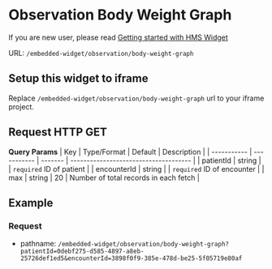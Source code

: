# Observation Body Weight Graph

If you are new user, please read [Getting started with HMS Widget](/embedded-widget?widget=get-started)


URL: `/embedded-widget/observation/body-weight-graph`

## Setup this widget to iframe
Replace `/embedded-widget/observation/body-weight-graph` url to your iframe project.

## Request HTTP GET
**Query Params**
| Key         | Type/Format | Default | Description                           |
| ----------- | ----------- | ------- | ------------------------------------- |
| patientId   | string      |         | `required` ID of patient              |
| encounterId | string      |         | `required` ID of encounter            |
| max         | string      | 20      | Number of total records in each fetch |

## Example

### Request
 - pathname: `/embedded-widget/observation/body-weight-graph?patientId=0debf275-d585-4897-a8eb-25726def1ed5&encounterId=3898f0f9-385e-478d-be25-5f05719e80af` 


